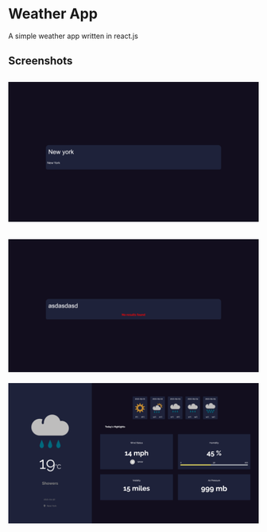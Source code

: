 # Weather App

A simple weather app written in react.js

## Screenshots

## ![search page](images/1.png)

## ![no results found](images/2.png)

![detail page](images/3.png)

